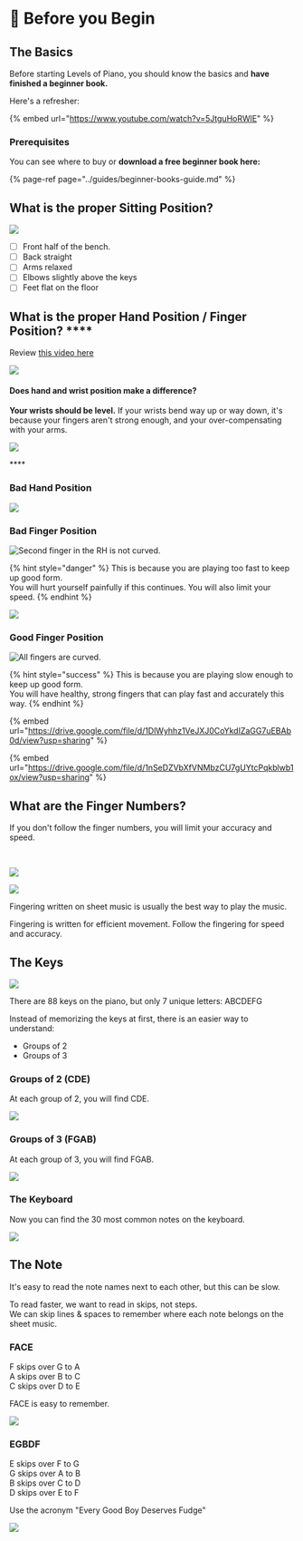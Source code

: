 # 🐤 Before you Begin

## The Basics

Before starting Levels of Piano, you should know the basics and **have finished a beginner book.** 

Here's a refresher:

{% embed url="https://www.youtube.com/watch?v=5JtguHoRWlE" %}

### Prerequisites

You can see where to buy or **download a free beginner book here:**

{% page-ref page="../guides/beginner-books-guide.md" %}

## **What is the proper Sitting Position?**

![](https://i.gyazo.com/ed250310a5c179e4f8b52fba4195e525.gif)

* [ ] Front half of the bench.
* [ ] Back straight
* [ ] Arms relaxed
* [ ] Elbows slightly above the keys
* [ ] Feet flat on the floor

## **What is the proper Hand Position /** Finger Position? ****

Review [this video here](https://youtu.be/5JtguHoRWlE?t=80)

![](https://i.gyazo.com/c8770a1ea8202fd48c76ad7f9cd929f5.gif)

#### Does **hand and wrist** position make a difference? 

**Your wrists should be level.** If your wrists bend way up or way down, it's because your fingers aren't strong enough, and your over-compensating with your arms.

![](https://i.gyazo.com/480c405118c10c957ef490ca4dcb5b6a.gif)

\*\*\*\*

### Bad Hand Position

![](../.gitbook/assets/image%20%2830%29.png)

### **Bad Finger Position**

![Second finger in the RH is not curved.](../.gitbook/assets/image%20%2874%29.png)

{% hint style="danger" %}
This is because you are playing too fast to keep up good form.   
You will hurt yourself painfully if this continues. You will also limit your speed.
{% endhint %}



![](../.gitbook/assets/image%20%2845%29.png)

### **Good Finger Position**

![All fingers are curved.](../.gitbook/assets/image%20%2873%29.png)

{% hint style="success" %}
This is because you are playing slow enough to keep up good form.  
You will have healthy, strong fingers that can play fast and accurately this way.
{% endhint %}

{% embed url="https://drive.google.com/file/d/1DlWyhhz1VeJXJ0CoYkdIZaGG7uEBAb0d/view?usp=sharing" %}

{% embed url="https://drive.google.com/file/d/1nSeDZVbXfVNMbzCU7gUYtcPqkblwb1ox/view?usp=sharing" %}

## What are the Finger Numbers?

‌If you don't follow the finger numbers, you will limit your accuracy and speed.​

​‌

![](https://gblobscdn.gitbook.com/assets%2F-MVIjgdfCSOlt1s-R26o%2F-MXXoY3dUDk7HCsn0fXX%2F-MXXrkxnzQebe79CWNMv%2Fimage.png?alt=media&token=c2f7942f-3cde-44fb-9e20-3bed82b37fa5)

![](https://gblobscdn.gitbook.com/assets%2F-MVIjgdfCSOlt1s-R26o%2F-MXXoY3dUDk7HCsn0fXX%2F-MXXrgJsATs-Q_J2dUxl%2Fimage.png?alt=media&token=ccb4f257-e3ea-41aa-8de0-7ca3cbd2d399)

Fingering written on sheet music is usually the best way to play the music.‌

Fingering is written for efficient movement. Follow the fingering for speed and accuracy.



## The Keys

![](https://i.gyazo.com/587f0b6a00980c32677e9b39519328d2.gif)

There are 88 keys on the piano, but only 7 unique letters: ABCDEFG

Instead of memorizing the keys at first, there is an easier way to understand:

* Groups of 2
* Groups of 3

### Groups of 2 \(CDE\)

At each group of 2, you will find CDE.

![](https://i.gyazo.com/d223a9cdb1e76e2b54ae1dc82a674107.gif)

### Groups of 3 \(FGAB\)

At each group of 3, you will find FGAB.

![](https://i.gyazo.com/8e84ad04f8839b737f70a171f9640efa.gif)

### The Keyboard

Now you can find the 30 most common notes on the keyboard.

![](../.gitbook/assets/image%20%2875%29.png)



## The Note

It's easy to read the note names next to each other, but this can be slow.

To read faster, we want to read in skips, not steps.  
We can skip lines & spaces to remember where each note belongs on the sheet music.

### FACE

F skips over G to A  
A skips over B to C  
C skips over D to E

FACE is easy to remember.

![](../.gitbook/assets/image%20%2868%29.png)

### EGBDF

E skips over F to G  
G skips over A to B  
B skips over C to D  
D skips over E to F

Use the acronym "Every Good Boy Deserves Fudge"

![](../.gitbook/assets/image%20%2870%29.png)



